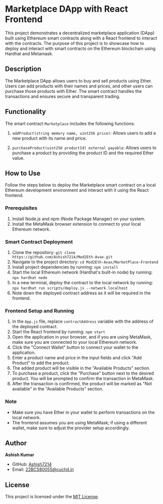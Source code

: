 # Marketplace DApp with React Frontend

This project demonstrates a decentralized marketplace application (DApp) built using Ethereum smart contracts along with a React frontend to interact with the contracts. The purpose of this project is to showcase how to deploy and interact with smart contracts on the Ethereum blockchain using Hardhat and Metamask.

## Description

The Marketplace DApp allows users to buy and sell products using Ether. Users can add products with their names and prices, and other users can purchase those products with Ether. The smart contract handles the transactions and ensures secure and transparent trading.

## Functionality

The smart contract `Marketplace` includes the following functions:

1. `addProduct(string memory name, uint256 price)`: Allows users to add a new product with its name and price.

2. `purchaseProduct(uint256 productId) external payable`: Allows users to purchase a product by providing the product ID and the required Ether value.

## How to Use

Follow the steps below to deploy the Marketplace smart contract on a local Ethereum development environment and interact with it using the React frontend.

### Prerequisites

1. Install Node.js and npm (Node Package Manager) on your system.
2. Install the MetaMask browser extension to connect to your local Ethereum network.

### Smart Contract Deployment

1. Clone the repository: `git clone https://github.com/Ashish7214/Mod2Eth-Avax.git`
2. Navigate to the project directory: `cd Mod2Eth-Avax/MarketPlace-Frontend`
3. Install project dependencies by running: `npm install`
4. Start the local Ethereum network (Hardhat's built-in node) by running: `npx hardhat node`
5. In a new terminal, deploy the contract to the local network by running: `npx hardhat run scripts/deploy.js --network localhost`
6. Note down the deployed contract address as it will be required in the frontend.

### Frontend Setup and Running

1. In the `App.js` file, replace `contractAddress` variable with the address of the deployed contract.
2. Start the React frontend by running: `npm start`
3. Open the application in your browser, and if you are using MetaMask, make sure you are connected to your local Ethereum network.
4. Click the "Connect Wallet" button to connect your wallet to the application.
5. Enter a product name and price in the input fields and click "Add Product" to add the product.
6. The added product will be visible in the "Available Products" section.
7. To purchase a product, click the "Purchase" button next to the desired product. You will be prompted to confirm the transaction in MetaMask.
8. After the transaction is confirmed, the product will be marked as "Not available" in the "Available Products" section.

### Note

- Make sure you have Ether in your wallet to perform transactions on the local network.
- The frontend assumes you are using MetaMask; if using a different wallet, make sure to adjust the provider setup accordingly.

## Author

**Ashish Kumar**

- GitHub: [Ashish7214](https://github.com/Ashish7214)
- Email: 22BCS80055@cuchd.in

## License

This project is licensed under the [MIT License](LICENSE).
